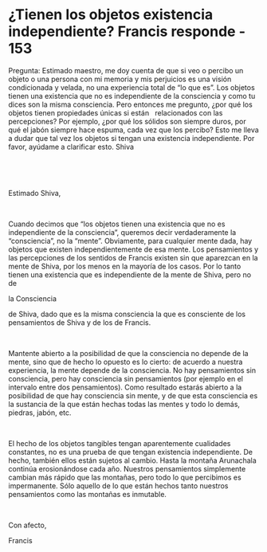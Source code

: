 # ¿Tienen los objetos existencia independiente? Francis responde - 153



Pregunta: Estimado maestro, me doy cuenta de que si veo o percibo un objeto o una persona con mi memoria y mis perjuicios es una visi&oacute;n condicionada y velada, no una experiencia total de &ldquo;lo que es&rdquo;. Los objetos tienen una existencia que no es independiente de la consciencia y como tu dices son la misma consciencia. Pero entonces me pregunto, &iquest;por qu&eacute; los objetos tienen propiedades &uacute;nicas si est&aacute;n
&nbsp; 
relacionados con las percepciones? Por ejemplo, &iquest;por qu&eacute; los s&oacute;lidos son siempre duros, por qu&eacute; el jab&oacute;n siempre hace espuma, cada vez que los percibo? Esto me lleva a dudar que tal vez los objetos si tengan una existencia independiente. Por favor, ay&uacute;dame a clarificar esto. Shiva






&nbsp;







&nbsp;






Estimado Shiva,






&nbsp;






Cuando decimos que &ldquo;los objetos tienen una existencia que no es independiente de la consciencia&rdquo;, queremos decir verdaderamente la &ldquo;consciencia&rdquo;, no la &ldquo;mente&rdquo;. Obviamente, para cualquier mente dada, hay objetos que existen independientemente de esa mente. Los pensamientos y las percepciones de los sentidos de Francis existen sin que aparezcan en la mente de Shiva, por los menos en la mayor&iacute;a de los casos. Por lo tanto tienen una existencia que es independiente de la mente de Shiva, pero no de 





la Consciencia





 de Shiva, dado que es la misma consciencia la que es consciente de los pensamientos de Shiva y de los de Francis. 






&nbsp;






Mantente abierto a la posibilidad de que la consciencia no depende de la mente, sino que de hecho lo opuesto es lo cierto: de acuerdo a nuestra experiencia, la mente depende de la consciencia. No hay pensamientos sin consciencia, pero hay consciencia sin pensamientos (por ejemplo en el intervalo entre dos pensamientos). Como resultado estar&aacute;s abierto a la posibilidad de que hay consciencia sin mente, y de que esta consciencia es la sustancia de la que est&aacute;n hechas todas las mentes y todo lo dem&aacute;s, piedras, jab&oacute;n, etc. 






&nbsp;






El hecho de los objetos tangibles tengan aparentemente cualidades constantes, no es una prueba de que tengan existencia independiente. De hecho, tambi&eacute;n ellos est&aacute;n sujetos al cambio. Hasta la monta&ntilde;a Arunachala contin&uacute;a erosion&aacute;ndose cada a&ntilde;o. Nuestros pensamientos simplemente cambian m&aacute;s r&aacute;pido que las monta&ntilde;as, pero todo lo que percibimos es impermanente. S&oacute;lo aquello de lo que est&aacute;n hechos tanto nuestros pensamientos como las monta&ntilde;as es inmutable.






&nbsp;






Con afecto,





Francis






